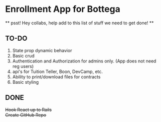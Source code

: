 # Enrollment App for Bottega

** psst! Hey collabs, help add to this list of stuff we need to get done! **

## TO-DO

1. State prop dynamic behavior
1. Basic crud
1. Authentication and Authorization for admins only. (App does not need reg users)
1. api's for Tuition Teller, Boon, DevCamp, etc.
1. Ability to print/download files for contracts
1. Basic styling

## DONE

~~Hook React up to Rails~~  
~~Create GitHub Repo~~  